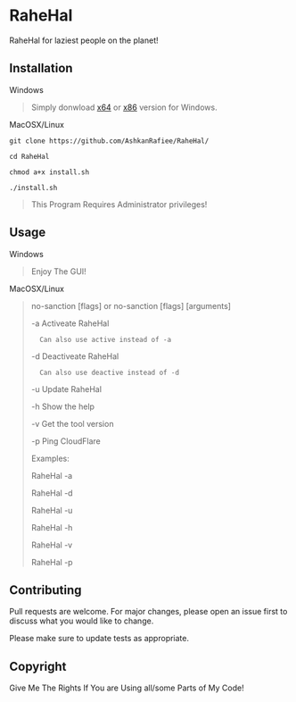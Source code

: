# RaheHal

RaheHal for laziest people on the planet!

## Installation
Windows
> Simply donwload [x64](https://github.com/AshkanRafiee/No-Sanction/raw/master/windows/No-Sanction(x64).exe) or [x86](https://github.com/AshkanRafiee/No-Sanction/raw/master/windows/No-Sanction(x86).exe) version for Windows.

MacOSX/Linux

``git clone https://github.com/AshkanRafiee/RaheHal/``

``cd RaheHal``

``chmod a+x install.sh``

``./install.sh``

> This Program Requires Administrator privileges! 

## Usage
Windows
> Enjoy The GUI!
>
>
MacOSX/Linux 
> no-sanction [flags] or no-sanction [flags] [arguments]
>
>   -a  Activeate RaheHal
>
>       Can also use active instead of -a
>
>   -d  Deactiveate RaheHal
>
>       Can also use deactive instead of -d
>
>   -u  Update RaheHal
>
>   -h  Show the help
>
>   -v  Get the tool version
>
>   -p  Ping CloudFlare
>
> Examples:
>
>    RaheHal -a
>
>    RaheHal -d
>
>    RaheHal -u
>
>    RaheHal -h
>
>    RaheHal -v
>
>    RaheHal -p

## Contributing
Pull requests are welcome. For major changes, please open an issue first to discuss what you would like to change.

Please make sure to update tests as appropriate.
## Copyright
Give Me The Rights If You are Using all/some Parts of My Code!
